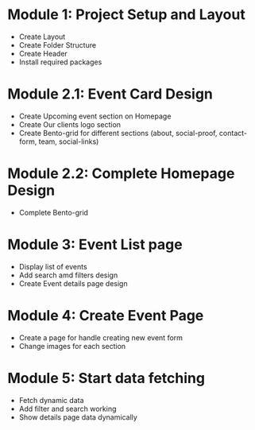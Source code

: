 # Module 1: Project Setup and Layout

- Create Layout
- Create Folder Structure
- Create Header
- Install required packages

# Module 2.1: Event Card Design

- Create Upcoming event section on Homepage
- Create Our clients logo section
- Create Bento-grid for different sections (about, social-proof, contact-form, team, social-links)

# Module 2.2: Complete Homepage Design

- Complete Bento-grid

# Module 3: Event List page

- Display list of events
- Add search amd filters design
- Create Event details page design

# Module 4: Create Event Page

- Create a page for handle creating new event form
- Change images for each section

# Module 5: Start data fetching

- Fetch dynamic data
- Add filter and search working
- Show details page data dynamically
